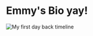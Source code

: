 # Emmy's Bio yay!
![My first day back timeline](https://files.slack.com/files-pri/T0HTW3H0V-F01414LGLD7/indesign_timeline.jpg?pub_secret=ce21a6731c)
